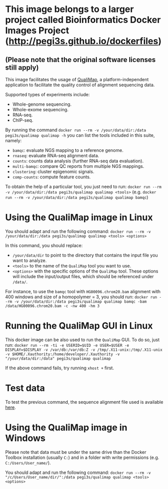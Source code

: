 # This image belongs to a larger project called Bioinformatics Docker Images Project (http://pegi3s.github.io/dockerfiles)
## (Please note that the original software licenses still apply)

This image facilitates the usage of [QualiMap](http://qualimap.bioinfo.cipf.es/), a platform-independent application to facilitate the quality control of alignment sequencing data.

Supported types of experiments include:

- Whole-genome sequencing.
- Whole-exome sequencing.
- RNA-seq.
- ChIP-seq.

By running the command `docker run --rm -v /your/data/dir:/data pegi3s/qualimap qualimap -h` you can list the tools included in this suite, namely:

- `bamqc`: evaluate NGS mapping to a reference genome.
- `rnaseq`: evaluate RNA-seq alignment data.
- `counts`: counts data analysis (further RNA-seq data evaluation).
- `multi-bamqc`: compare QC reports from multiple NGS mappings.
- `clustering`: cluster epigenomic signals.
- `comp-counts`: compute feature counts.

To obtain the help of a particular tool, you just need to run: `docker run --rm -v /your/data/dir:/data pegi3s/qualimap qualimap <tools>` (e.g. `docker run --rm -v /your/data/dir:/data pegi3s/qualimap qualimap bamqc`)

# Using the QualiMap image in Linux

You should adapt and run the following command: `docker run --rm -v /your/data/dir:/data pegi3s/qualimap qualimap <tools> <options>`

In this command, you should replace:
- `/your/data/dir` to point to the directory that contains the input file you want to analyze.
- `<tools>` to the name of the `QualiMap` tool you want to use.
- `<options>` with the specific options of the `QualiMap` tool. These options will include the input/output files, which should be referenced under `/data/`.

For instance, to use the `bamqc` tool with `HG00096.chrom20.bam` alignment with 400 windows and size of a homopolymer = 3, you should run: `docker run --rm -v /your/data/dir:/data pegi3s/qualimap qualimap bamqc -bam /data/HG00096.chrom20.bam -c -nw 400 -hm 3`

# Running the QualiMap GUI in Linux

This docker image can be also used to run the `QualiMap` GUI. To do so, just run: `docker run --rm -ti -e USERID=$UID -e USER=$USER -e DISPLAY=$DISPLAY -v /var/db:/var/db:Z -v /tmp/.X11-unix:/tmp/.X11-unix -v $HOME/.Xauthority:/home/developer/.Xauthority -v "/your/data/dir:/data" pegi3s/qualimap qualimap`

If the above command fails, try running `xhost +` first.

# Test data

To test the previous command, the sequence alignment file used is available [here](http://qualimap.conesalab.org/samples/alignments/HG00096.chrom20.bam).

# Using the QualiMap image in Windows

Please note that data must be under the same drive than the Docker Toolbox installation (usually `C:`) and in a folder with write permissions (e.g. `C:/Users/User_name/`).

You should adapt and run the following command: `docker run --rm -v "/c/Users/User_name/dir/":/data pegi3s/qualimap qualimap <tools> <options>`
